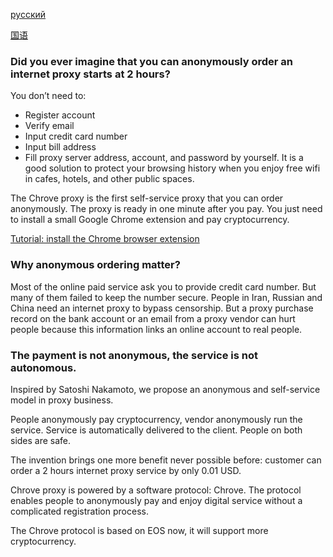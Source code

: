 [русский]()

[国语]()

### Did you ever imagine that you can anonymously order an internet proxy starts at  2 hours?

You don’t need to:

* Register account
* Verify email
* Input credit card number
* Input bill address
* Fill proxy server address, account, and password by yourself.
It is a good solution to protect your browsing history when you enjoy free wifi in cafes, hotels, and other public spaces. 

The Chrove proxy is the first self-service proxy that you can order anonymously. The proxy is ready in one minute after you pay. You just need to install a small Google Chrome extension and pay cryptocurrency.

[Tutorial: install the Chrome browser extension]()

### Why anonymous ordering matter?
Most of the online paid service ask you to provide credit card number. But many of them failed to keep the number secure. People in Iran, Russian and China need an internet proxy to bypass censorship. But a proxy purchase record on the bank account or an email from a proxy vendor can hurt people because this information links an online account to real people.

### The payment is not anonymous, the service is not autonomous. 

Inspired by Satoshi Nakamoto, we propose an anonymous and self-service model in proxy business.

People anonymously pay cryptocurrency,  vendor anonymously run the service. Service is automatically delivered to the client. People on both sides are safe.

The invention brings one more benefit never possible before: customer can order a 2 hours internet proxy service by only 0.01 USD.

Chrove proxy is powered by a software protocol: Chrove. The protocol enables people to anonymously pay and enjoy digital service without a complicated registration process.

The Chrove protocol is based on EOS now, it will support more cryptocurrency.
